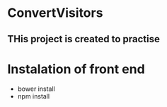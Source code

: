 # ConvertVisitors
## THis project is created to practise
# Instalation of front end
* bower install
* npm install
